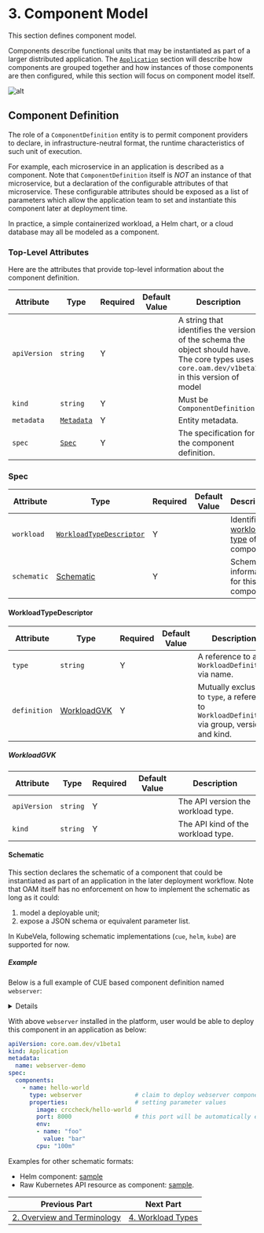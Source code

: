 # 3. Component Model

This section defines component model.

Components describe functional units that may be instantiated as part of a larger distributed application. The [`Application`](7.application.md) section will describe how components are grouped together and how instances of those components are then configured, while this section will focus on component model itself.

![alt](./assets/modern_app.png)

## Component Definition

The role of a `ComponentDefinition` entity is to permit component providers to declare, in infrastructure-neutral format, the runtime characteristics of such unit of execution. 

For example, each microservice in an application is described as a component. Note that `ComponentDefinition` itself is *NOT* an instance of that microservice, but a declaration of the configurable attributes of that microservice. These configurable attributes should be exposed as a list of parameters which allow the application team to set and instantiate this component later at deployment time.

In practice, a simple containerized workload, a Helm chart, or a cloud database may all be modeled as a component.

### Top-Level Attributes

Here are the attributes that provide top-level information about the component definition.

| Attribute | Type | Required | Default Value | Description |
|-----------|------|----------|---------------|-------------|
| `apiVersion` | `string` | Y | | A string that identifies the version of the schema the object should have. The core types uses `core.oam.dev/v1beta1` in this version of model |
| `kind` | `string` | Y || Must be `ComponentDefinition` |
| `metadata` | [`Metadata`](2.overview_and_terminology.md#metadata) | Y | | Entity metadata. |
| `spec`| [`Spec`](#spec) | Y | | The specification for the component definition. |

### Spec

| Attribute | Type | Required | Default Value | Description |
|-----------|------|----------|---------------|-------------|
| `workload` | [`WorkloadTypeDescriptor`](#workloadTypeDescriptor) | Y | | Identifier to [workload type](4.workload_types.md) of this component. |
| `schematic` | [Schematic](#schematic) | Y | | Schematic information for this component. |

#### WorkloadTypeDescriptor

| Attribute | Type | Required | Default Value | Description |
|-----------|------|----------|---------------|-------------|
| `type` | `string` | Y | | A reference to a `WorkloadDefinition` via name. |
| `definition` | [WorkloadGVK](#workloadGVK) | Y | | Mutually exclusive to `type`, a reference to `WorkloadDefinition` via group, version, and kind. |

##### WorkloadGVK

| Attribute | Type | Required | Default Value | Description |
|-----------|------|----------|---------------|-------------|
| `apiVersion` | `string` | Y | | The API version the workload type. |
| `kind` | `string` | Y || The API kind of the workload type. |


#### Schematic

This section declares the schematic of a component that could be instantiated as part of an application in the later deployment workflow. Note that OAM itself has no enforcement on how to implement the schematic as long as it could:
  1. model a deployable unit;
  2. expose a JSON schema or equivalent parameter list. 

In KubeVela, following schematic implementations (`cue`, `helm`, `kube`) are supported for now.

##### Example

Below is a full example of CUE based component definition named `webserver`:

<p>
<details>

```yaml
apiVersion: core.oam.dev/v1beta1
kind: ComponentDefinition
metadata:
  name: webserver
  annotations:
    definition.oam.dev/description: "webserver is a combo of Deployment + Service"
spec:
  workload:
    definition:
      apiVersion: apps/v1
      kind: Deployment
  schematic:
    cue:
      template: |
        output: {
            apiVersion: "apps/v1"
            kind:       "Deployment"
            spec: {
                selector: matchLabels: {
                    "app.oam.dev/component": context.name
                }
                template: {
                    metadata: labels: {
                        "app.oam.dev/component": context.name
                    }
                    spec: {
                        containers: [{
                            name:  context.name
                            image: parameter.image

                            if parameter["cmd"] != _|_ {
                                command: parameter.cmd
                            }

                            if parameter["env"] != _|_ {
                                env: parameter.env
                            }

                            if context["config"] != _|_ {
                                env: context.config
                            }

                            ports: [{
                                containerPort: parameter.port
                            }]

                            if parameter["cpu"] != _|_ {
                                resources: {
                                    limits:
                                        cpu: parameter.cpu
                                    requests:
                                        cpu: parameter.cpu
                                }
                            }
                        }]
                }
                }
            }
        }
        // an extra template
        outputs: service: {
            apiVersion: "v1"
            kind:       "Service"
            spec: {
                selector: {
                    "app.oam.dev/component": context.name
                }
                ports: [
                    {
                        port:       parameter.port
                        targetPort: parameter.port
                    },
                ]
            }
        }
        parameter: {
            image: string
            cmd?: [...string]
            port: *80 | int
            env?: [...{
                name:   string
                value?: string
                valueFrom?: {
                    secretKeyRef: {
                        name: string
                        key:  string
                    }
                }
            }]
            cpu?: string
        }
```

</details>
</p>

With above `webserver` installed in the platform, user would be able to deploy this component in an application as below:

```yaml
apiVersion: core.oam.dev/v1beta1
kind: Application
metadata:
  name: webserver-demo
spec:
  components:
    - name: hello-world
      type: webserver               # claim to deploy webserver component definition
      properties:                   # setting parameter values
        image: crccheck/hello-world
        port: 8000                  # this port will be automatically exposed to public
        env:
        - name: "foo"
          value: "bar"
        cpu: "100m"
```
Examples for other schematic formats:

- Helm component: [sample](https://kubevela.io/docs/next/end-user/components/helm)
- Raw Kubernetes API resource as component: [sample](https://kubevela.io/docs/next/end-user/components/cue/raw).

| Previous Part        | Next Part           | 
| ------------- |-------------| 
|[2. Overview and Terminology](2.overview_and_terminology.md)|  [4. Workload Types](4.workload_types.md) | 
